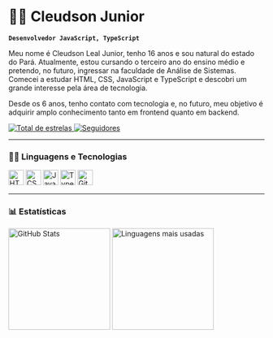 # 👨‍💻 Cleudson Junior

**`Desenvolvedor JavaScript, TypeScript`**

Meu nome é Cleudson Leal Junior, tenho 16 anos e sou natural do estado do Pará. Atualmente, estou cursando o terceiro ano do ensino médio e pretendo, no futuro, ingressar na faculdade de Análise de Sistemas. Comecei a estudar HTML, CSS, JavaScript e TypeScript e descobri um grande interesse pela área de tecnologia.

Desde os 6 anos, tenho contato com tecnologia e, no futuro, meu objetivo é adquirir amplo conhecimento tanto em frontend quanto em backend.

<a href="https://github.com/Cjr-pjs">
    <img 
        alt="Total de estrelas" 
        title="Total de estrelas GitHub" 
        src="https://custom-icon-badges.demolab.com/github/stars/Cjr-pjs?color=ff0000&style=for-the-badge&labelColor=cc0000&logo=star&label=Estrelas"
    />
</a>
<a href="https://github.com/Cjr-pjs?tab=followers">
    <img 
        alt="Seguidores" 
        title="Me siga no GitHub" 
        src="https://custom-icon-badges.demolab.com/github/followers/Cjr-pjs?color=ffd700&labelColor=ccac00&style=for-the-badge&logo=github&label=Seguidores&logoColor=white"
    />
</a>

---

### 🐱‍💻 Linguagens e Tecnologias

<img 
    alt="HTML" 
    title="HTML" 
    width="30px" 
    src="https://cdn.jsdelivr.net/gh/devicons/devicon/icons/html5/html5-original.svg" 
/>
<img 
    alt="CSS" 
    title="CSS" 
    width="30px" 
    src="https://cdn.jsdelivr.net/gh/devicons/devicon/icons/css3/css3-original.svg" 
/>
<img 
    alt="JavaScript" 
    title="JavaScript" 
    width="30px" 
    src="https://cdn.jsdelivr.net/gh/devicons/devicon/icons/javascript/javascript-original.svg" 
/>
<img 
    alt="TypeScript" 
    title="TypeScript" 
    width="30px" 
    src="https://cdn.jsdelivr.net/gh/devicons/devicon/icons/typescript/typescript-original.svg" 
/>
<img 
    alt="Git" 
    title="Git" 
    width="30px" 
    src="https://cdn.jsdelivr.net/gh/devicons/devicon/icons/git/git-original.svg" 
/>

---

### 📊 Estatísticas

<p>
  <img 
      alt="GitHub Stats" 
      height="200" 
      src="https://github-readme-stats.vercel.app/api?username=Cjr-pjs&show_icons=true&theme=tokyonight&include_all_commits=true&locale=pt-br" 
  />
  <img 
      alt="Linguagens mais usadas" 
      height="200" 
      src="https://github-readme-stats.vercel.app/api/top-langs/?username=Cjr-pjs&theme=tokyonight&layout=compact&custom_title=Tecnologias&langs_count=9" 
  />
</p>
